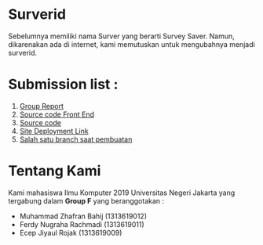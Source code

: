 <h1>Surverid</h1>
<p>
    Sebelumnya memiliki nama Surver yang berarti Survey Saver. Namun, dikarenakan ada di internet, kami memutuskan untuk mengubahnya menjadi surverid.
</p>
<h1>Submission list :</h1>
<ol>
    <li><a href="https://github.com/Group-F-HCI/Group-F-HCI.github.io/blob/dev_repo/Laporan%20IMK_Final.pdf">Group Report</a></li>
    <li><a href="https://github.com/Group-F-HCI/Group-F-HCI.github.io/tree/dev_repo">Source code Front End<a/></li>
    <li><a href="https://github.com/Group-F-HCI/Group-F-HCI.github.io/tree/web_app">Source code<a/></li>
    <li><a href="https://surverid.xyz/">Site Deployment Link</a></li>
    <li><a href="https://github.com/Group-F-HCI/Group-F-HCI.github.io/tree/web_app02">Salah satu branch saat pembuatan</a></li>
</ol>
<h1>Tentang Kami</h1>
Kami mahasiswa Ilmu Komputer 2019 Universitas Negeri Jakarta yang tergabung dalam <b>Group F</b> yang beranggotakan :
<ul>
  <li>Muhammad Zhafran Bahij (1313619012)</li>
  <li>Ferdy Nugraha Rachmadi (1313619011)</li>
  <li>Ecep Jiyaul Rojak (1313619009)</li>
</ul>

